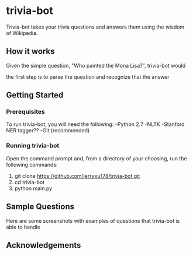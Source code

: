 # trivia-bot
Trivia-bot takes your trivia questions and answers them using the wisdom of Wikipedia. 

## How it works
Given the simple question, "Who painted the Mona Lisa?", trivia-bot would 

the first step is to parse the question and recognize that the answer 

## Getting Started

### Prerequisites
To run trivia-bot, you will need the following:
-Python 2.7
-NLTK
-Stanford NER tagger??
-Git (recommended)

### Running trivia-bot
Open the command prompt and, from a directory of your choosing, run the 
following commands:

1. git clone https://github.com/jerryxu178/trivia-bot.git
2. cd trivia-bot
3. python main.py

## Sample Questions
Here are some screenshots with examples of questions that trivia-bot is able to handle

## Acknowledgements